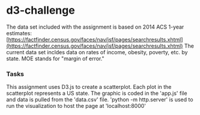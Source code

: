 # d3-challenge

The data set included with the assignment is based on 2014 ACS 1-year estimates: [https://factfinder.census.gov/faces/nav/jsf/pages/searchresults.xhtml](https://factfinder.census.gov/faces/nav/jsf/pages/searchresults.xhtml) The current data set incldes data on rates of income, obesity, poverty, etc. by state. MOE stands for "margin of error."

### Tasks

This assignment uses D3.js to create a scatterplot. Each plot in the scatterplot represents a US state. The graphic is coded in the 'app.js' file and data is pulled from the 'data.csv' file. 'python -m http.server' is used to run the visualization to host the page at 'localhost:8000'


